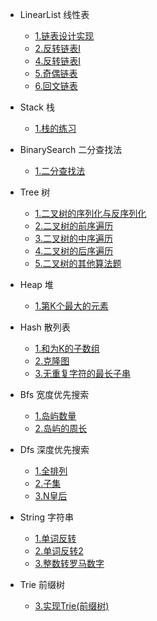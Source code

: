 + LinearList 线性表
  - [1.链表设计实现](algorithm/linearList/链表设计实现.md)
  - [2.反转链表I](algorithm/linearList/反转链表I.md)
  - [4.反转链表I](algorithm/linearList/移除链表元素.md)
  - [5.奇偶链表](algorithm/linearList/奇偶链表.md)
  - [6.回文链表](algorithm/linearList/回文链表.md)
  
+ Stack 栈
  - [1.栈的练习](algorithm/stack/栈的练习.md)
  
+ BinarySearch 二分查找法
  - [1.二分查找法](algorithm/binarySearch/二分查找法.md)
  
+ Tree 树
  - [1.二叉树的序列化与反序列化](algorithm/tree/二叉树的序列化与反序列化.md)
  - [2.二叉树的前序遍历](algorithm/tree/二叉树的前序遍历.md)
  - [3.二叉树的中序遍历](algorithm/tree/二叉树的中序遍历.md)
  - [4.二叉树的后序遍历](algorithm/tree/二叉树的后序遍历.md)
  - [5.二叉树的其他算法题](algorithm/tree/二叉树的其他算法题.md)

+ Heap 堆
  - [1.第K个最大的元素](algorithm/heap/第K个最大的元素.md)

+ Hash 散列表
  - [1.和为K的子数组](algorithm/hash/和为K的子数组.md)
  - [2.克隆图](algorithm/hash/克隆图.md)
  - [3.无重复字符的最长子串](algorithm/hash/无重复字符的最长子串.md)

+ Bfs 宽度优先搜索
  - [1.岛屿数量](algorithm/bfs/岛屿数量.md)
  - [2.岛屿的周长](algorithm/bfs/岛屿的周长.md)

+ Dfs 深度优先搜索
  - [1.全排列](algorithm/dfs/全排列.md)
  - [2.子集](algorithm/dfs/子集.md)
  - [3.N皇后](algorithm/dfs/N皇后.md)

+ String 字符串
  - [1.单词反转](algorithm/stringManipulation/单词反转.md)
  - [2.单词反转2](algorithm/stringManipulation/单词反转2.md)
  - [3.整数转罗马数字](algorithm/stringManipulation/整数转罗马数字.md)

+ Trie 前缀树
  - [3.实现Trie(前缀树)](algorithm/trie/实现Trie(前缀树).md)
